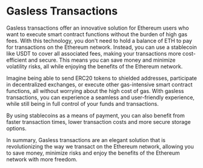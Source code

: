 # Gasless Transactions

Gasless transactions offer an innovative solution for Ethereum users who want to execute smart contract functions without the burden of high gas fees. With this technology, you don't need to hold a balance of ETH to pay for transactions on the Ethereum network. Instead, you can use a stablecoin like USDT to cover all associated fees, making your transactions more cost-efficient and secure. This means you can save money and minimize volatility risks, all while enjoying the benefits of the Ethereum network.

Imagine being able to send ERC20 tokens to shielded addresses, participate in decentralized exchanges, or execute other gas-intensive smart contract functions, all without worrying about the high cost of gas. With gasless transactions, you can experience a seamless and user-friendly experience, while still being in full control of your funds and transactions.

By using stablecoins as a means of payment, you can also benefit from faster transaction times, lower transaction costs and more secure storage options.

In summary, Gasless transactions are an elegant solution that is revolutionizing the way we transact on the Ethereum network, allowing you to save money, minimize risks and enjoy the benefits of the Ethereum network with more freedom.
